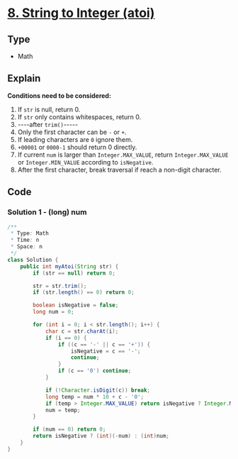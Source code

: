 # [8. String to Integer (atoi)](https://leetcode.com/problems/string-to-integer-atoi/)

## Type

- Math

## Explain

<strong>Conditions need to be considered: </strong>

1. If `str` is null, return 0.
2. If `str` only contains whitespaces, return 0.
3. ----after `trim()`-----
4. Only the first character can be `-` or `+`.
5. If leading characters are `0` ignore them.
6. `+00001` or `0000-1` should return 0 directly.
7. If current `num` is larger than `Integer.MAX_VALUE`, return `Integer.MAX_VALUE` or `Integer.MIN_VALUE` according to `isNegative`.
8. After the first character, break traversal if reach a non-digit character.


## Code

### Solution 1 - (long) num

```java
/**
 * Type: Math
 * Time: n
 * Space: n
 */
class Solution {
    public int myAtoi(String str) {
        if (str == null) return 0;

        str = str.trim();
        if (str.length() == 0) return 0;

        boolean isNegative = false;
        long num = 0;

        for (int i = 0; i < str.length(); i++) {
            char c = str.charAt(i);
            if (i == 0) {
                if ((c == '-' || c == '+')) {
                    isNegative = c == '-';
                    continue;
                }
                if (c == '0') continue;
            }

            if (!Character.isDigit(c)) break;
            long temp = num * 10 + c - '0';
            if (temp > Integer.MAX_VALUE) return isNegative ? Integer.MIN_VALUE : Integer.MAX_VALUE;
            num = temp;
        }

        if (num == 0) return 0;
        return isNegative ? (int)(-num) : (int)num;
    }
}
```